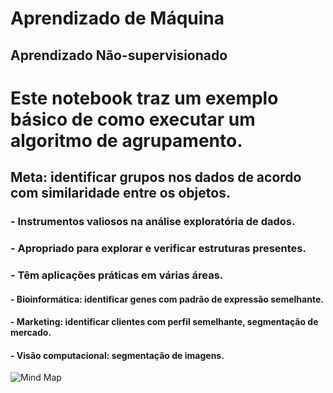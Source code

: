 # Aprendizado de Máquina
## Aprendizado Não-supervisionado

# Este notebook traz um exemplo básico de como executar um algoritmo de agrupamento.

## Meta: identificar grupos nos dados de acordo com similaridade entre os objetos. 
### - Instrumentos valiosos na análise exploratória de dados. 
### - Apropriado para explorar e verificar estruturas presentes.
### - Têm aplicações práticas em várias áreas.
#### - Bioinformática: identificar genes com padrão de expressão semelhante.
#### - Marketing: identificar clientes com perfil semelhante, segmentação de mercado.
#### - Visão computacional: segmentação de imagens.

![Mind Map](/home/ramiro/Documentos/repos/clustering_animals/img)


